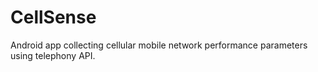 # CellSense
Android app collecting cellular mobile network  performance parameters using telephony API.
